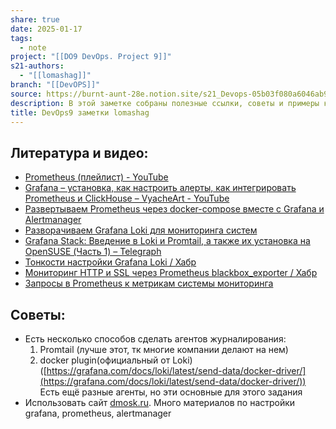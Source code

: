 ```yaml
---
share: true
date: 2025-01-17
tags:
  - note
project: "[[DO9 DevOps. Project 9]]"
s21-authors:
  - "[[lomashag]]"
branch: "[[DevOPS]]"
source: https://burnt-aunt-28e.notion.site/s21_Devops-05b03f080a6046ab90507df5b990f6b2
description: В этой заметке собраны полезные ссылки, советы и примеры касающиеся DevOps9.
title: DevOps9 заметки lomashag
---
```


## Литература и видео:

- [Prometheus (плейлист) - YouTube](https://youtube.com/playlist?list=PLg5SS_4L6LYu6qjwwwjt2WRsEudkzqB7J&si=33yi_z1yfagf_E3I)
- [Grafana – установка, как настроить алерты, как интегрировать Prometheus и ClickHouse – VyacheArt - YouTube](https://youtu.be/1RpbstvgnVE)
- [Развертываем Prometheus через docker-compose вместе с Grafana и Alertmanager](https://www.dmosk.ru/miniinstruktions.php?mini=prometheus-stack-docker)
- [Разворачиваем Grafana Loki для мониторинга систем](https://wiki.merionet.ru/articles/razvorachivaem-grafana-loki-dlya-monitoringa-sistem)
- [Grafana Stack: Введение в Loki и Promtail, а также их установка на OpenSUSE (Часть 1) – Telegraph](https://telegra.ph/Grafana-Stack-Vvedenie-v-Loki-i-Promtail-a-takzhe-ih-ustanovka-na-OpenSUSE-CHast-1-02-12)
- [Тонкости настройки Grafana Loki / Хабр](https://habr.com/ru/companies/kts/articles/723980/)
- [Мониторинг HTTP и SSL через Prometheus blackbox\_exporter / Хабр](https://habr.com/ru/companies/hostkey/articles/729898/)
- [Запросы в Prometheus к метрикам системы мониторинга](https://www.dmosk.ru/miniinstruktions.php?mini=prometheus-request)

## Советы:
- Есть несколько способов сделать агентов журналирования:
	1. Promtail (лучше этот, тк многие компании делают на нем)
	2. docker plugin(официальный от Loki)([https://grafana.com/docs/loki/latest/send-data/docker-driver/](https://grafana.com/docs/loki/latest/send-data/docker-driver/))
	Есть ещё разные агенты, но эти основные для этого задания
- Использовать сайт [dmosk.ru](http://dmosk.ru/). Много материалов по настройки grafana, prometheus, alertmanager